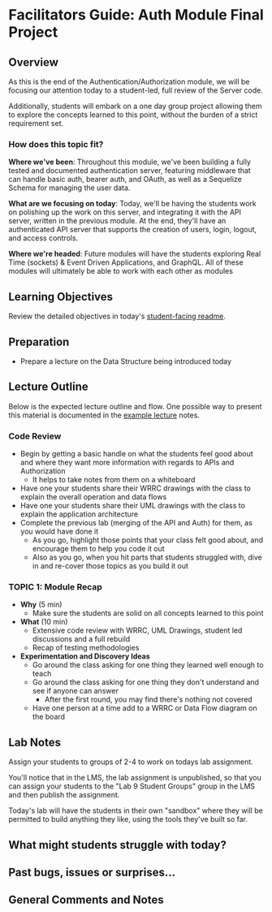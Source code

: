 # Facilitators Guide: Auth Module Final Project

## Overview

As this is the end of the Authentication/Authorization module, we will be focusing our attention today to a student-led, full review of the Server code.

Additionally, students will embark on a one day group project allowing them to explore the concepts learned to this point, without the burden of a strict requirement set.

### How does this topic fit?

**Where we've been**:
Throughout this module, we've been building a fully tested and documented authentication server, featuring middleware that can handle basic auth, bearer auth, and OAuth, as well as a Sequelize Schema for managing the user data.

**What are we focusing on today**:
Today, we'll be having the students work on polishing up the work on this server, and integrating it with the API server, written in the previous module. At the end, they'll have an authenticated API server that supports the creation of users, login, logout, and access controls.

**Where we're headed**:
Future modules will have the students exploring Real Time (sockets) & Event Driven Applications, and GraphQL. All of these modules will ultimately be able to work with each other as modules

## Learning Objectives

Review the detailed objectives in today's [student-facing readme](../README.md).

## Preparation

- Prepare a lecture on the Data Structure being introduced today

## Lecture Outline

Below is the expected lecture outline and flow. One possible way to present this material is documented in the [example lecture](./LECTURE-EXAMPLE.md) notes.

### Code Review

- Begin by getting a basic handle on what the students feel good about and where they want more information with regards to APIs and Authorization
  - It helps to take notes from them on a whiteboard
- Have one your students share their WRRC drawings with the class to explain the overall operation and data flows
- Have one your students share their UML drawings with the class to explain the application architecture
- Complete the previous lab (merging of the API and Auth) for them, as you would have done it
  - As you go, highlight those points that your class felt good about, and encourage them to help you code it out
  - Also as you go, when you hit parts that students struggled with, dive in and re-cover those topics as you build it out

### TOPIC 1: Module Recap

- **Why** (5 min)
  - Make sure the students are solid on all concepts learned to this point
- **What** (10 min)
  - Extensive code review with WRRC, UML Drawings, student led discussions and a full rebuild
  - Recap of testing methodologies
- **Experimentation and Discovery Ideas**
  - Go around the class asking for one thing they learned well enough to teach
  - Go around the class asking for one thing they don't understand and see if anyone can answer
    - After the first round, you may find there's nothing not covered
  - Have one person at a time add to a WRRC or Data Flow diagram on the board

## Lab Notes

Assign your students to groups of 2-4 to work on todays lab assignment. 

You'll notice that in the LMS, the lab assignment is unpublished, so that you can assign your students to the "Lab 9 Student Groups" group in the LMS and then publish the assignment.

Today's lab will have the students in their own "sandbox" where they will be permitted to build anything they like, using the tools they've built so far.

## What might students struggle with today?

## Past bugs, issues or surprises...

## General Comments and Notes
